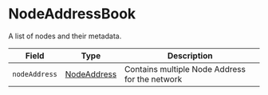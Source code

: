# NodeAddressBook

A list of nodes and their metadata.

| Field         | Type                                                                                                                                         | Description                                    |
| ------------- | -------------------------------------------------------------------------------------------------------------------------------------------- | ---------------------------------------------- |
| `nodeAddress` | [NodeAddress](https://github.com/theekrystallee/hedera-style-guide/blob/sdk-v1/deprecated/hedera-api/basic-types/broken-reference/README.md) | Contains multiple Node Address for the network |
